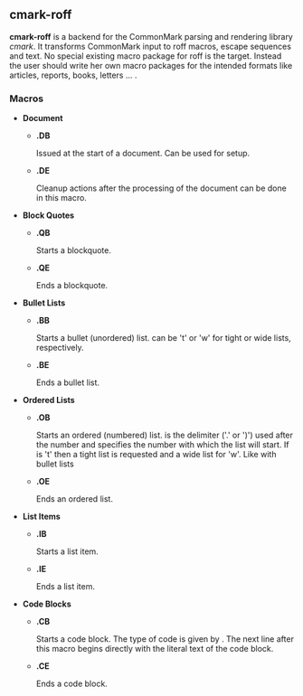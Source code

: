 ## cmark-roff

**cmark-roff** is a backend for the CommonMark parsing and rendering
library *cmark*. It transforms CommonMark input to roff macros,
escape sequences and text. No special existing macro package for
roff is the target. Instead the user should write her own macro
packages for the intended formats like articles, reports, books,
letters ... .

### Macros

- **Document**

  - **.DB**

    Issued at the start of a document. Can be used for setup.

  - **.DE**

    Cleanup actions after the processing of the document can be
    done in this macro.

- **Block Quotes**

  - **.QB**

    Starts a blockquote.

  - **.QE**

    Ends a blockquote.

- **Bullet Lists**

  - **.BB** *<tight>*

    Starts a bullet (unordered) list. *<tight>* can be 't' or 'w'
    for tight or wide lists, respectively.

  - **.BE**

    Ends a bullet list.

- **Ordered Lists**

  - **.OB** *<delim>* *<start>* *<tight>*

    Starts an ordered (numbered) list. *<delim>* is the delimiter
    ('.' or ')') used after the number and *<start>* specifies the
    number with which the list will start. If *<tight>* is 't' then
    a tight list is requested and a wide list for 'w'.  Like with
    bullet lists *<tight>*

  - **.OE**

    Ends an ordered list.

- **List Items**

  - **.IB**

    Starts a list item.

  - **.IE**

    Ends a list item.

- **Code Blocks**

  - **.CB** *<info>*

    Starts a code block. The type of code is given by *<info>*. The
    next line after this macro begins directly with the literal
    text of the code block.

  - **.CE**

    Ends a code block.
